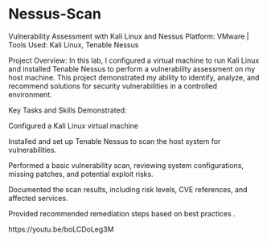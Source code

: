 # Nessus-Scan

<p>
  Vulnerability Assessment with Kali Linux and Nessus
Platform: VMware | Tools Used: Kali Linux, Tenable Nessus

Project Overview:
In this lab, I configured a virtual machine to run Kali Linux and installed Tenable Nessus to perform a vulnerability assessment on my host machine. This project demonstrated my ability to identify, analyze, and recommend solutions for security vulnerabilities in a controlled environment.

Key Tasks and Skills Demonstrated:

Configured a Kali Linux virtual machine 

Installed and set up Tenable Nessus to scan the host system for vulnerabilities.

Performed a basic vulnerability scan, reviewing system configurations, missing patches, and potential exploit risks.

Documented the scan results, including risk levels, CVE references, and affected services.

Provided recommended remediation steps based on best practices .
</p>

<p>https://youtu.be/boLCDoLeg3M</p>
